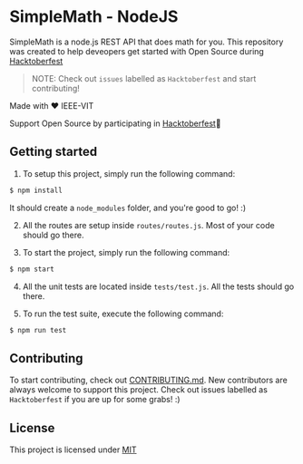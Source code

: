 # SimpleMath - NodeJS
SimpleMath is a node.js REST API that does math for you. This repository was created to help deveopers get started with Open Source during [Hacktoberfest](https://hacktoberfest.digitalocean.com/)
> NOTE: Check out `issues` labelled as `Hacktoberfest` and start contributing!

Made with :heart: IEEE-VIT

Support Open Source by participating in [Hacktoberfest](https://hacktoberfest.digitalocean.com/):yellow_heart:

## Getting started

1. To setup this project, simply run the following command:
```bash
$ npm install
```

It should create a `node_modules` folder, and you're good to go! :)

2. All the routes are setup inside `routes/routes.js`. Most of your code should go there.

3. To start the project, simply run the following command:
```bash
$ npm start
```

4. All the unit tests are located inside `tests/test.js`. All the tests should go there.

5. To run the test suite, execute the following command:
```bash
$ npm run test
```

## Contributing
To start contributing, check out [CONTRIBUTING.md](https://github.com/mayankshah1607/SimpleMath-NodeJS/blob/master/CONTRIBUTING.md). New contributors are always welcome to support this project. Check out issues labelled as `Hacktoberfest` if you are up for some grabs! :)

## License
This project is licensed under [MIT](https://github.com/IEEE-VIT/SimpleMath-NodeJS/blob/master/LICENSE)
